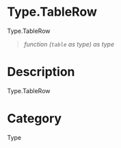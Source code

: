 # Type.TableRow
Type.TableRow
> _function (<code>table</code> as type) as type_

# Description 
Type.TableRow
# Category 
Type
